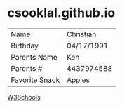 # csooklal.github.io

<table>
<tr><td>Name</td><td>Christian</td></tr>
<tr><td>Birthday</td><td>04/17/1991</td></tr>
<tr><td>Parents Name</td><td>Ken</td></tr>
<tr><td>Parents #</td><td>4437974588</td></tr>
<tr><td>Favorite Snack</td><td>Apples</td></tr>
</table>



<a href = 'http://w3schools.com/' target='_blank'> W3Schools</a>
